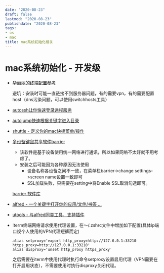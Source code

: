 ```yaml
---
date: "2020-08-23"
draft: false
lastmod: "2020-08-23"
publishdate: "2020-08-23"
tags:
- os
- mac
title: mac系统初始化相关
---
```


# mac系统初始化 - 开发级



* [华丽丽的终端配置参考](https://zhuanlan.zhihu.com/p/37195261)

  避坑：安装时可能一直链接不到服务器问题，有的需要vpn，有的需要配置host（dns污染问题，可以使用switchhosts工具）

* [autossh让你快速登录远程服务](https://github.com/FeeiCN/autossh)

* [autojump快速根据关键字进入目录](https://github.com/wting/autojump)

* [shuttle - 定义你的mac快捷菜单/操作](https://github.com/fitztrev/shuttle)

* [多设备键鼠共享软件barrier](https://oreo.life/share-mouse-and-keyboard-with-barrier/)

  * 该软件是基于设备使用统一网络进行通讯，所以如果网络不太好就不用考虑了。
  * 安装之后可能因为各种原因无法使用
    * 设备名称各设备之间不一致，在菜单栏barrier->change settings->screen name设置一致即可
    * SSL加载失败，只需要在setting中将Enable SSL取消勾选即可。

  [barrier 软件库](https://github.com/debauchee/barrier/releases)

* [alfred - 一个关键字打开你的应用/文件/书签 ...](https://www.alfredapp.com/)

* [utools - 与alfred同类工具，支持插件](https://u.tools/)

* Iterm终端网络请求使用代理设置，在～/.zshrc文件中增加如下配置(具体ip端口视个人使用的VPN代理短裤而定)

  ```
  alias setproxy='export http_proxy=http://127.0.0.1:33210 https_proxy=http://127.0.0.1:33210'
  alias disproxy='unset http_proxy https_proxy'
  ```

  之后需要在iterm中使用代理时执行命令setproxy设置启用代理（VPN需要在打开启用状态），不需要使用时执行disproxy关闭代理。
